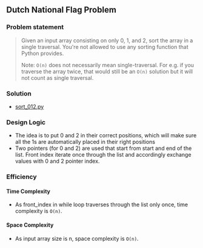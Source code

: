 ## Dutch National Flag Problem


### Problem statement
> Given an input array consisting on only 0, 1, and 2, sort the array in a single traversal. You're not allowed to use any sorting function that Python provides.
>
> Note: `O(n)` does not necessarily mean single-traversal. For e.g. if you traverse the array twice, that would still be an `O(n)` solution but it will not count as single traversal.

### Solution
- [sort_012.py](https://github.com/jitendrabhamare/Problems-vs-Algorithms/blob/master/sort_012.py)

### Design Logic
- The idea is to put 0 and 2 in their correct positions, which will make sure all the 1s are automatically placed in their right positions
- Two pointers (for 0 and 2) are used that start from start and end of the list. Front index iterate once through the list and accordingly exchange values with 0 and 2 pointer index. 

### Efficiency

#### Time Complexity
- As front\_index in while loop traverses through the list only once, time complexity is `O(n)`.

#### Space Complexity
- As input array size is n, space complexity is `O(n)`.

